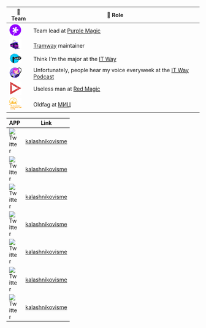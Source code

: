👯 Team | 👷 Role
------|-----
![purple-magic](https://raw.githubusercontent.com/kalashnikovisme/kalashnikovisme/master/%D0%BF%D0%B5%D1%80%D0%BF%D0%BB%D0%BC%D1%8D%D0%B4%D0%B6%D0%B8%D0%BA1-min.png) | Team lead at [Purple Magic](https://github.com/Purple-Magic)
![tramway-ico](https://raw.githubusercontent.com/kalashnikovisme/kalashnikovisme/master/%D1%82%D1%80%D1%8D%D0%BC%D0%B2%D1%8D%D0%B9%D0%B1%D0%B5%D0%B7%D1%84%D0%BE%D0%BD%D0%B0-min.png) | [Tramway](https://github.com/purple-magic/tramway-admin) maintainer
![it-way-ico](https://raw.githubusercontent.com/kalashnikovisme/kalashnikovisme/master/%D0%BB%D0%BE%D0%B3%D0%BE%D1%82%D0%B8%D0%BF.png) | Think I'm the major at the [IT Way](https://it-way.pro)
![it-way-podcast](https://raw.githubusercontent.com/kalashnikovisme/kalashnikovisme/master/logo.png) | Unfortunately, people hear my voice everyweek at the [IT Way Podcast](https://redcircle.com/shows/5a51ca0b-c930-480a-85f4-94a5f2190530/)
![red-magic-ico](https://raw.githubusercontent.com/kalashnikovisme/kalashnikovisme/master/red_madzhig_EBRIMA_BELYJ-min.png) | Useless man at [Red Magic](https://vk.com/redmagicprod)
![ulmic ico](https://raw.githubusercontent.com/kalashnikovisme/kalashnikovisme/master/logo_png.png) | Oldfag at [МИЦ](http://ulmic.ru)

APP | Link
----|-----
<img align="left" alt="Twitter" width="22px" src="https://cdn.jsdelivr.net/npm/simple-icons@v3/icons/rubygems.svg" /> | [kalashnikovisme](https://rubygems.org/profiles/kalashnikovisme)
<img align="left" alt="Twitter" width="22px" src="https://cdn.jsdelivr.net/npm/simple-icons@v3/icons/stackoverflow.svg" /> | [kalashnikovisme](https://stackoverflow.com/users/2152439/pavel-kalashnikov)
<img align="left" alt="Twitter" width="22px" src="https://cdn.jsdelivr.net/npm/simple-icons@v3/icons/gitlab.svg" /> | [kalashnikovisme](https://gitlab.com/kalashnikovisme)
<img align="left" alt="Twitter" width="22px" src="https://cdn.jsdelivr.net/npm/simple-icons@v3/icons/twitter.svg" /> | [kalashnikovisme](https://twitter.com/kalashnikovisme)
<img align="left" alt="Twitter" width="22px" src="https://cdn.jsdelivr.net/npm/simple-icons@v3/icons/linkedin.svg" /> | [kalashnikovisme](https://www.linkedin.com/in/%D0%BF%D0%B0%D0%B2%D0%B5%D0%BB-%D0%BA%D0%B0%D0%BB%D0%B0%D1%88%D0%BD%D0%B8%D0%BA%D0%BE%D0%B2-22115a57/)
<img align="left" alt="Twitter" width="22px" src="https://cdn.jsdelivr.net/npm/simple-icons@v3/icons/vk.svg" /> | [kalashnikovisme](https://vk.com/kalashnikovisme)
<img align="left" alt="Twitter" width="22px" src="https://cdn.jsdelivr.net/npm/simple-icons@v3/icons/facebook.svg" /> | [kalashnikovisme](https://fb.com/kalashnikovisme)
